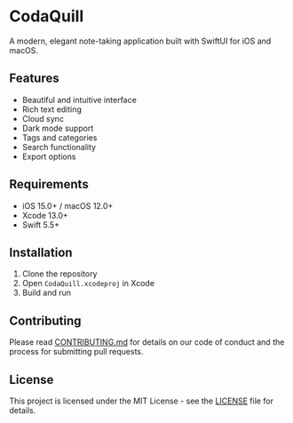 # CodaQuill

A modern, elegant note-taking application built with SwiftUI for iOS and macOS.

## Features

- Beautiful and intuitive interface
- Rich text editing
- Cloud sync
- Dark mode support
- Tags and categories
- Search functionality
- Export options

## Requirements

- iOS 15.0+ / macOS 12.0+
- Xcode 13.0+
- Swift 5.5+

## Installation

1. Clone the repository
2. Open `CodaQuill.xcodeproj` in Xcode
3. Build and run

## Contributing

Please read [CONTRIBUTING.md](CONTRIBUTING.md) for details on our code of conduct and the process for submitting pull requests.

## License

This project is licensed under the MIT License - see the [LICENSE](LICENSE) file for details. 